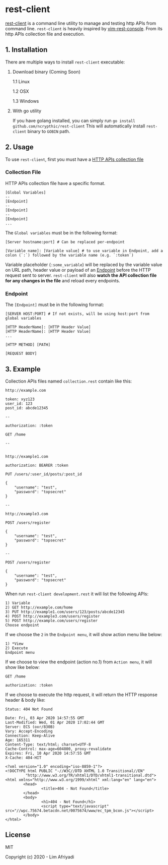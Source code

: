 # rest-client

[rest-client](https://github.com/ncrypthic/rest-client) is a command line utility
to manage and testing http APIs from command line. `rest-client` is heavily inspired
by [vim-rest-console](https://github.com/diepm/vim-rest-console). From its http APIs
collection file and execution.

## 1. Installation

There are multiple ways to install `rest-client` executable:

1. Download binary (Coming Soon)

   1.1 Linux
   
   1.2 OSX
   
   1.3 Windows

2. With go utility

   If you have golang installed, you can simply run `go install github.com/ncrypthic/rest-client`
   This will automatically install `rest-client` binary to `GOBIN` path.

## 2. Usage

To use `rest-client`, first you must have a [HTTP APIs collection file](#collection-file)

### Collection File

HTTP APIs collection file have a specific format.

```
[Global Variables]
--
[Endpoint]
--
[Endpoint]
--
[Endpoint]
...
```

The `Global variables` must be in the following format:

```
[Server hostname:port] # Can be replaced per-endpoint

[Variable name]: [Variable value] # to use variable in Endpoint, add a colon (`:`) followed by the variable name (e.g. `:token`)

```

Variable placeholder (`:some_variable`) will be replaced by the variable value on URL path, header value or payload of an [Endpoint](#endpoint) before the HTTP request sent to server. `rest-client` will also **watch the API collection file for any changes in the file** and reload every endpoints.

### Endpoint

The `[Endpoint]` must be in the following format:

```
[SERVER HOST:PORT] # If not exists, will be using host:port from global variables

[HTTP HeaderName]: [HTTP Header Value]
[HTTP HeaderName]: [HTTP Header Value]
...

[HTTP METHOD] [PATH]

[REQUEST BODY]
```

## 3. Example

Collection APIs files named `collection.rest` contain like this:

```
http://example.com

token: xyz123
user_id: 123
post_id: abcde12345

--

authorization: :token

GET /home

--


http://example1.com

authorization: BEARER :token

PUT /users/:user_id/posts/:post_id

{
    "username": "test",
    "password": "topsecret"
}

--

http://example3.com

POST /users/register

{
    "username": "test",
    "password": "topsecret"
}

--

POST /users/register

{
    "username": "test",
    "password": "topsecret"
}
```

When run `rest-client development.rest` it will list the following APIs:

```
1) Variable
2) GET http://example.com/home
3) PUT http://example1.com/users/123/posts/abcde12345
4) POST http://example3.com/users/register
5) POST http://example.com/users/register
Choose endpoint
```

If we choose the `2` in the `Endpoint menu`, it will show action menu like below:

```
1) *View
2) Execute
Endpoint menu
```

If we choose to view the endpoint (action no.1) from `Action menu`, it will show like below:

```
GET /home

authorization: :token
```

If we choose to execute the http request, it will return the HTTP response header & body like:

```
Status: 404 Not Found

Date: Fri, 03 Apr 2020 14:57:55 GMT
Last-Modified: Wed, 01 Apr 2020 17:02:44 GMT
Server: ECS (oxr/830B)
Vary: Accept-Encoding
Connection: Keep-Alive
Age: 165311
Content-Type: text/html; charset=UTF-8
Cache-Control: max-age=604800, proxy-revalidate
Expires: Fri, 10 Apr 2020 14:57:55 GMT
X-Cache: 404-HIT

<?xml version="1.0" encoding="iso-8859-1"?>
<!DOCTYPE html PUBLIC "-//W3C//DTD XHTML 1.0 Transitional//EN"
         "http://www.w3.org/TR/xhtml1/DTD/xhtml1-transitional.dtd">
<html xmlns="http://www.w3.org/1999/xhtml" xml:lang="en" lang="en">
        <head>
                <title>404 - Not Found</title>
        </head>
        <body>
                <h1>404 - Not Found</h1>
                <script type="text/javascript" src="//wpc.75674.betacdn.net/0075674/www/ec_tpm_bcon.js"></script>
        </body>
</html>
```

## License

MIT

Copyright (c) 2020 - Lim Afriyadi
